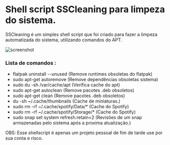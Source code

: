 # Shell script SSCleaning para limpeza do sistema.

SSCleaning é um simples shell script que foi criado para fazer a limpeza automatizada do sistema, utilizando comandos do APT.

![screenshot](https://raw.githubusercontent.com/odiegoduarte/sscleaningscript/master/sscleaning.gif)

### Lista de comandos :

 * flatpak uninstall --unused  (Remove runtimes obsoletas do flatpak)
 * sudo apt-get autoremove     (Remove dependências obsoletas sistema)
 * sudo du -sh /var/cache/apt  (Verifica cache do apt)
 * sudo apt-get autoclean      (Remove pacotes .deb obsoletos)
 * sudo apt-get clean          (Remove pacotes .deb obsoletos)
 * du -sh ~/.cache/thumbnails  (Cache de miniaturas.)
 * sudo rm -rf ~/.cache/spotify/Data/*     (Cache do Spotify)
 * sudo rm -rf ~/.cache/spotify/Storage/*  (Cache do Spotify)
  * sudo snap set system refresh.retain=2  (Revisões de um snap armazenadas pelo sistema após a proxima atualização.)  


OBS: Esse shellscript é apenas um projeto pessoal de fim de tarde use por sua conta e risco.


